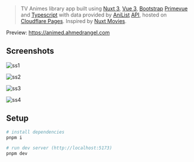 > TV Animes library app built using [Nuxt 3](https://github.com/nuxt/nuxt), [Vue 3](https://github.com/vuejs/core), [Bootstrap](https://github.com/twbs/bootstrap) [Primevue](https://github.com/primefaces/primevue) and [Typescript](https://github.com/microsoft/TypeScript) with data provided by [AniList](https://anilist.co) [API](https://github.com/AniList/ApiV2-GraphQL-Docs), hosted on [Cloudflare Pages](https://pages.cloudflare.com). Inspired by [Nuxt Movies](https://github.com/nuxt/movies).

Preview: https://animed.ahmedrangel.com

## Screenshots
![ss1](https://github.com/ahmedrangel/anime/assets/50090595/3cdb08fa-b490-4348-b0f8-958f6162d98b)


![ss2](https://github.com/ahmedrangel/anime/assets/50090595/75c11da0-2037-4e70-89b9-bd61f1a65113)


![ss3](https://github.com/ahmedrangel/anime/assets/50090595/3d37569f-d08a-4552-b995-f94f5edb37d2)

![ss4](https://github.com/ahmedrangel/anime/assets/50090595/ab2153a2-42db-4a6c-8365-4db49015a0c3)


## Setup
```sh
# install dependencies
pnpm i

# run dev server (http://localhost:5173)
pnpm dev
```

